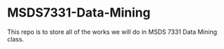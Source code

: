 # MSDS7331-Data-Mining
This repo is to store all of the works we will do in MSDS 7331 Data Mining class.

